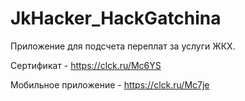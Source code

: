 # JkHacker_HackGatchina
Приложение для подсчета переплат за услуги ЖКХ.

Сертификат - https://clck.ru/Mc6YS

Мобильное приложение - https://clck.ru/Mc7je
